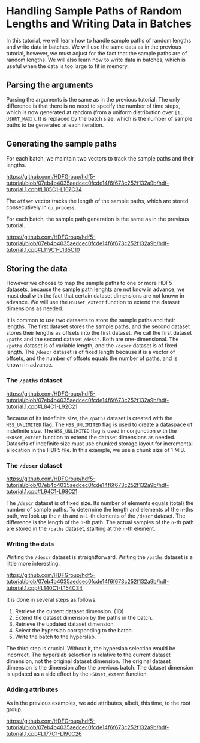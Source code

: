 # Handling Sample Paths of Random Lengths and Writing Data in Batches

In this tutorial, we will learn how to handle sample paths of random lengths and write data in batches. We will use the same data as in the previous tutorial, however, we must adjust for the fact that the sample paths are of random lengths. We will also learn how to write data in batches, which is useful when the data is too large to fit in memory.

## Parsing the arguments

Parsing the arguments is the same as in the previous tutorial. The only difference is that there is no need to specify the number of time steps, which is now generated at random (from a uniform distribution over `[1, USHRT_MAX]`). It is replaced by the batch size, which is the number of sample paths to be generated at each iteration.

## Generating the sample paths

For each batch, we maintain two vectors to track the sample paths and their lengths.

https://github.com/HDFGroup/hdf5-tutorial/blob/07eb4b4035aedcec0fcde14f6f673c252f132a9b/hdf-tutorial.1.cpp#L105C1-L107C34

The `offset` vector tracks the length of the sample paths, which are stored consecutively in `ou_process`.

For each batch, the sample path generation is the same as in the previous tutorial.

https://github.com/HDFGroup/hdf5-tutorial/blob/07eb4b4035aedcec0fcde14f6f673c252f132a9b/hdf-tutorial.1.cpp#L119C1-L135C10

## Storing the data

However we choose to map the sample paths to one or more HDF5 datasets, because the sample path lenghts are not know in advance, we must deal with the fact that certain dataset dimensions are not known in advance. We will use the `H5Dset_extent` function to extend the dataset dimensions as needed.

It is common to use two datasets to store the sample paths and their lengths. The first dataset stores the sample paths, and the second dataset stores their lengths as offsets into the first dataset. We call the first dataset `/paths` and the second dataset `/descr`. Both are one-dimensional. The `/paths` dataset is of variable length, and the `/descr` dataset is of fixed length. The `/descr` dataset is of fixed length because it is a vector of offsets, and the number of offsets equals the number of paths, and is known in advance.

### The `/paths` dataset

https://github.com/HDFGroup/hdf5-tutorial/blob/07eb4b4035aedcec0fcde14f6f673c252f132a9b/hdf-tutorial.1.cpp#L84C1-L92C21

Because of its indefinite size, the `/paths` dataset is created with the `H5S_UNLIMITED` flag. The `H5S_UNLIMITED` flag is used to create a dataspace of indefinite size. The `H5S_UNLIMITED` flag is used in conjunction with the `H5Dset_extent` function to extend the dataset dimensions as needed. Datasets of indefinite size must use chunked storage layout for incremental allocation in the HDF5 file. In this example, we use a chunk size of 1 MiB.

### The `/descr` dataset

https://github.com/HDFGroup/hdf5-tutorial/blob/07eb4b4035aedcec0fcde14f6f673c252f132a9b/hdf-tutorial.1.cpp#L94C1-L98C21

The `/descr` dataset is of fixed size. Its number of elements equals (total) the number of sample paths. To determine the length and elements of the `n`-ths path, we look up the `n`-th and `n+1`-th elements of the `/descr` dataset. The difference is the length of the `n`-th path. The actual samples of the `n`-th path are stored in the `/paths` dataset, starting at the `n`-th element.

### Writing the data

Writing the `/descr` dataset is straightforward. Writing the `/paths` dataset is a little more interesting.

https://github.com/HDFGroup/hdf5-tutorial/blob/07eb4b4035aedcec0fcde14f6f673c252f132a9b/hdf-tutorial.1.cpp#L140C1-L154C34

It is done in several steps as follows:

1. Retrieve the current dataset dimension. (1D)
2. Extend the dataset dimension by the paths in the batch.
3. Retrieve the updated dataset dimension.
4. Select the hyperslab corrsponding to the batch.
5. Write the batch to the hyperslab.

The third step is crucial. Without it, the hyperslab selection would be incorrect. The hyperslab selection is relative to the current dataset dimension, not the original dataset dimension. The original dataset dimension is the dimension after the previous batch. The dataset dimension is updated as a side effect by the `H5Dset_extent` function.

### Adding attributes

As in the previous examples, we add attributes, albeit, this time, to the root group.

https://github.com/HDFGroup/hdf5-tutorial/blob/07eb4b4035aedcec0fcde14f6f673c252f132a9b/hdf-tutorial.1.cpp#L177C1-L190C26